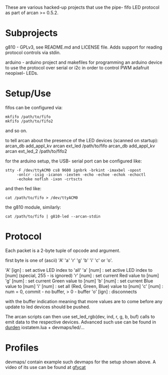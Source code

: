 These are various hacked-up projects that use the pipe-
fifo LED protocol as part of arcan >= 0.5.2.

# Subprojects
  g810 - GPLv3, see README.md and LICENSE file. Adds support
	       for reading protocol controls via stdin.

  arduino - arduino project and makefiles for programming an
	          arduino device to use the protocol over serial or
						i2c in order to control PWM adafruit neopixel- LEDs.

# Setup/Use

fifos can be configured via:

    mkfifo /path/to/fifo
    mkfifo /path/to/fifo2

and so on.
    
to tell arcan about the presence of the LED devices (scanned on startup):
    arcan_db add_appl_kv arcan ext_led /path/to/fifo
    arcan_db add_appl_kv arcan ext_led_2 /path/to/fifo2

for the arduino setup, the USB- serial port can be configured like:

    stty -F /dev/ttyACM0 cs8 9600 ignbrk -brkint -imaxbel -opost
		 -onlcr -isig -icanon -iexten -echo -echoe -echok -echoctl
		 -echoke noflsh -ixon -crtscts

and then fed like:

    cat /path/to/fifo > /dev/ttyACM0

the g810 module, similarly:

    cat /path/to/fifo | g810-led --arcan-stdin

# Protocol

Each packet is a 2-byte tuple of opcode and argument.

first byte is one of (ascii) 'A' 'a' 'r' 'g' 'b' 'i' 'c' or 'o'.

'A' [ign] : set active LED index to 'all'
'a' [num] : set active LED index to [num] (special, 255 - is ignored)
'r' [num] : set current Red value to [num]
'g' [num] : set current Green value to [num]
'b' [num] : set current Blue value to [num]
'i' [num] : set all (Red, Green, Blue) value to [num]
'c' [num] : num = 0, commit - no buffer, > 0 - buffer
'o' [ign] : disconnects

with the buffer indication meaning that more values are to come before
any update to led devices should be pushed.

The arcan scripts can then use set\_led\_rgb(dev, ind, r, g, b, buf) calls
to emit data to the respective devices. Advanced such use can be found in
[durden](http://github.com/letoram/durden) iostatem.lua + devmaps/led/...

# Profiles

devmaps/ contain example such devmaps for the setup shown above.
A video of its use can be found at [gfycat](https://gfycat.com/AgonizingPleasingGuppy)

